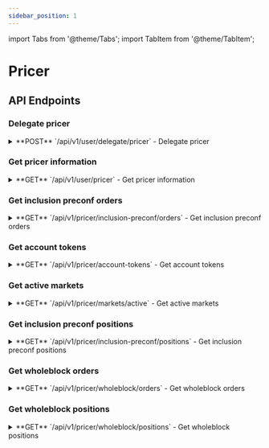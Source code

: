 ```yaml
---
sidebar_position: 1
---
```


import Tabs from '@theme/Tabs';
import TabItem from '@theme/TabItem';

# Pricer

## API Endpoints

### Delegate pricer

<div className="api-endpoints-grid">

<details className="api-endpoint">
<summary className="api-endpoint-header">
  <span className="api-method-post">**POST**</span> `/api/v1/user/delegate/pricer` - Delegate pricer
</summary>

**Code Example:**
<Tabs>
<TabItem value="http" label="HTTP" default>

```bash
curl -H "Authorization: Bearer {{access_token}}" -X POST /api/v1/user/delegate/pricer?enable=true
```

</TabItem>
<TabItem value="python" label="Python">

```python
import requests

url = "https://mainnet.app.ethgas.com/api/v1/user/delegate/pricer"

payload = {
    'enable': True
}

headers = {
    'Authorization': 'Bearer <your-auth-token>',
    'Content-Type': 'application/json'
}

response = requests.post(url, headers=headers, params=payload)

print(response.text)
```

</TabItem>
</Tabs>

</details>

### Get pricer information

<details className="api-endpoint">
<summary className="api-endpoint-header">
  <span className="api-method-get">**GET**</span> `/api/v1/user/pricer` - Get pricer information
</summary>

**Code Example:**
<Tabs>
<TabItem value="http" label="HTTP" default>

```bash
curl -H "Authorization: Bearer {{access_token}}" -X GET /api/v1/user/pricer
```

</TabItem>
<TabItem value="python" label="Python">

```python
import requests

url = "https://mainnet.app.ethgas.com/api/v1/user/pricer"

headers = {
    'Authorization': 'Bearer <your-auth-token>'
}

response = requests.get(url, headers=headers)

print(response.text)
```

</TabItem>
</Tabs>

</details>

### Get inclusion preconf orders

<details className="api-endpoint">
<summary className="api-endpoint-header">
  <span className="api-method-get">**GET**</span> `/api/v1/pricer/inclusion-preconf/orders` - Get inclusion preconf orders
</summary>

**Code Example:**
<Tabs>
<TabItem value="http" label="HTTP" default>

```bash
curl -X GET /api/v1/pricer/inclusion-preconf/orders
```

</TabItem>
<TabItem value="python" label="Python">

```python
import requests

url = "https://mainnet.app.ethgas.com/api/v1/pricer/inclusion-preconf/orders"

headers = {}

response = requests.get(url, headers=headers)

print(response.text)
```

</TabItem>
</Tabs>

</details>

### Get account tokens

<details className="api-endpoint">
<summary className="api-endpoint-header">
  <span className="api-method-get">**GET**</span> `/api/v1/pricer/account-tokens` - Get account tokens
</summary>

**Code Example:**
<Tabs>
<TabItem value="http" label="HTTP" default>

```bash
curl -H "Authorization: Bearer {{access_token}}" -X GET /api/v1/pricer/account-tokens
```

</TabItem>
<TabItem value="python" label="Python">

```python
import requests

url = "https://mainnet.app.ethgas.com/api/v1/pricer/account-tokens"

headers = {
    'Authorization': 'Bearer <your-auth-token>'
}

response = requests.get(url, headers=headers)

print(response.text)
```

</TabItem>
</Tabs>

</details>

### Get active markets

<details className="api-endpoint">
<summary className="api-endpoint-header">
  <span className="api-method-get">**GET**</span> `/api/v1/pricer/markets/active` - Get active markets
</summary>

**Code Example:**
<Tabs>
<TabItem value="http" label="HTTP" default>

```bash
curl -H "Authorization: Bearer {{access_token}}" -X GET /api/v1/pricer/markets/active
```

</TabItem>
<TabItem value="python" label="Python">

```python
import requests

url = "https://mainnet.app.ethgas.com/api/v1/pricer/markets/active"

headers = {
    'Authorization': 'Bearer <your-auth-token>'
}

response = requests.get(url, headers=headers)

print(response.text)
```

</TabItem>
</Tabs>

</details>

### Get inclusion preconf positions

<details className="api-endpoint">
<summary className="api-endpoint-header">
  <span className="api-method-get">**GET**</span> `/api/v1/pricer/inclusion-preconf/positions` - Get inclusion preconf positions
</summary>

**Code Example:**
<Tabs>
<TabItem value="http" label="HTTP" default>

```bash
curl -X GET /api/v1/pricer/inclusion-preconf/positions
```

</TabItem>
<TabItem value="python" label="Python">

```python
import requests

url = "https://mainnet.app.ethgas.com/api/v1/pricer/inclusion-preconf/positions"

headers = {}

response = requests.get(url, headers=headers)

print(response.text)
```

</TabItem>
</Tabs>

</details>

### Get wholeblock orders

<details className="api-endpoint">
<summary className="api-endpoint-header">
  <span className="api-method-get">**GET**</span> `/api/v1/pricer/wholeblock/orders` - Get wholeblock orders
</summary>

**Code Example:**
<Tabs>
<TabItem value="http" label="HTTP" default>

```bash
curl -X GET /api/v1/pricer/wholeblock/orders
```

</TabItem>
<TabItem value="python" label="Python">

```python
import requests

url = "https://mainnet.app.ethgas.com/api/v1/pricer/wholeblock/orders"

headers = {}

response = requests.get(url, headers=headers)

print(response.text)
```

</TabItem>
</Tabs>

</details>

### Get wholeblock positions

<details className="api-endpoint">
<summary className="api-endpoint-header">
  <span className="api-method-get">**GET**</span> `/api/v1/pricer/wholeblock/positions` - Get wholeblock positions
</summary>

**Code Example:**
<Tabs>
<TabItem value="http" label="HTTP" default>

```bash
curl -X GET /api/v1/pricer/wholeblock/positions
```

</TabItem>
<TabItem value="python" label="Python">

```python
import requests

url = "https://mainnet.app.ethgas.com/api/v1/pricer/wholeblock/positions"

headers = {}

response = requests.get(url, headers=headers)

print(response.text)
```

</TabItem>
</Tabs>

</details>

</div>